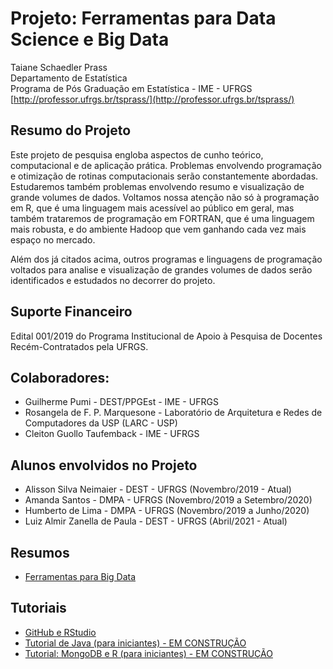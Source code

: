 # Projeto: Ferramentas para Data Science e Big Data

Taiane Schaedler Prass<br>
Departamento de Estatística<br>
Programa de Pós Graduação em Estatística - IME - UFRGS<br>
[http://professor.ufrgs.br/tsprass/](http://professor.ufrgs.br/tsprass/)

## Resumo do Projeto

Este projeto de pesquisa engloba aspectos de cunho teórico, computacional e de aplicação prática. Problemas envolvendo programação e otimização de rotinas computacionais serão constantemente abordadas. Estudaremos também problemas envolvendo resumo e visualização de grande volumes de dados. Voltamos nossa atenção não só à programação em R, que é uma linguagem mais acessível ao público em geral, mas também trataremos de programação em FORTRAN, que é uma linguagem mais robusta, e do ambiente Hadoop que vem ganhando cada vez mais espaço no mercado. 

Além dos já citados acima, outros programas e linguagens de programação voltados para analise e visualização de grandes volumes de dados serão identificados e estudados no decorrer do projeto.

## Suporte Financeiro

Edital 001/2019 do Programa Institucional de Apoio à Pesquisa de Docentes Recém-Contratados pela UFRGS.

## Colaboradores:

* Guilherme Pumi - DEST/PPGEst - IME - UFRGS
* Rosangela de F. P. Marquesone - Laboratório de Arquitetura e Redes de Computadores da USP (LARC - USP)
* ‪Cleiton Guollo Taufemback - IME - UFRGS


## Alunos envolvidos no Projeto

* Alisson Silva Neimaier - DEST - UFRGS (Novembro/2019 - Atual)
* Amanda Santos - DMPA - UFRGS (Novembro/2019 a Setembro/2020)
* Humberto de Lima - DMPA - UFRGS (Novembro/2019 a Junho/2020)
* Luiz Almir Zanella de Paula - DEST - UFRGS (Abril/2021 - Atual)


## Resumos

* [Ferramentas para Big Data](https://tsprass.github.io/DataScienceTools/Ferramentas) 


## Tutoriais

* [GitHub e RStudio](https://resources.github.com/whitepapers/github-and-rstudio/)
* [Tutorial de Java (para iniciantes) - EM CONSTRUÇÃO](https://tsprass.github.io/DataScienceTools/Java/LearningJava) 
* [Tutorial: MongoDB e R (para iniciantes) - EM CONSTRUÇÃO](https://tsprass.github.io/DataScienceTools/MongoDB/Mongo_R) 


